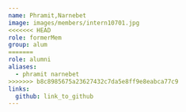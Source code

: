 ```yaml
---
name: Phramit,Narnebet 
image: images/members/intern10701.jpg 
<<<<<<< HEAD
role: formerMem
group: alum
=======
role: alumni
aliases:
  - phramit narnebet
>>>>>>> b8c8985675a23627432c7da5e8ff9e8eabca77c9
links:
  github: link_to_github 
---
```

